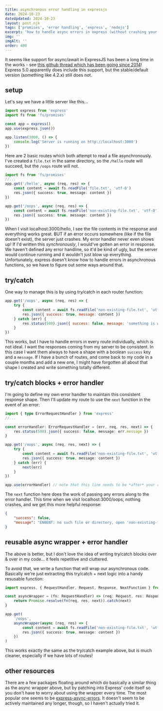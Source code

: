 ```yaml
---
title: asynchronous error handling in expressjs
date: 2024-10-23
dateUpdated: 2024-10-23
layout: post.njk
tags: ['promises', 'error handling', 'express', 'nodejs']
excerpt: 'how to handle async errors in express (without crashing your server)'
img: ''
imgAlt: ''
order: 400
---
```


It seems like support for async/await in ExpressJS has been a long time in the works - see [this github thread which has been going since 2014](https://github.com/expressjs/express/issues/2259)! Express 5.0 apparently does include this support, but the stable/default version (something like 4.2.x) still does not.

## setup

Let's say we have a little server like this...

```js
import express from 'express'
import fs from 'fs/promises'

const app = express()
app.use(express.json())

app.listen(3000, () => {
	console.log('Server is running on http://localhost:3000')
})
```

Here are 2 basic routes which both attempt to read a file asynchronously. I've created a `file.txt` in the same directory, so the `/hello` route will succeed, but the `/oops` route will not.

```ts
import fs from 'fs/promises'
//...
app.get('/hello', async (req, res) => {
	const content = await fs.readFile('file.txt', 'utf-8')
	res.json({ success: true, message: content })
})

app.get('/oops', async (req, res) => {
	const content = await fs.readFile('non-existing-file.txt', 'utf-8')
	res.json({ success: true, message: content })
})
```

When I visit localhost:3000/hello, I see the file contents in the response and everything works great. BUT if an error occurs somewhere (like if the file doesn't exist), the server just crashes. My error handler never even shows up! If I'd written this _synchronously_, I would've gotten an error in response. We haven't defined any error handline, so it'd be kind of ugly, but the server would continue running and it wouldn't just blow up everything. Unfortunately, express doesn't know how to handle errors in asynchronous functions, so we have to figure out some ways around that.

## try/catch

One way to manage this is by using try/catch in each router function:

```js
app.get('/oops', async (req, res) => {
	try {
		const content = await fs.readFile('non-existing-file.txt', 'utf-8')
		res.json({ success: true, message: content })
	} catch (err) {
		res.status(500).json({ success: false, message: 'something is wrong!' })
	}
})
```

This works, but I have to handle errors in every route individually, which is not ideal. I want the responses coming from my server to be consistent. In this case I want them always to have a shape with a boolean `success` key and a `message`. If I have a bunch of routes, and come back to my code in a couple months and add a new one, I might have forgotten all about that shape I created and write something totally different.

## try/catch blocks + error handler

I'm going to define my own error handler to maintain this consistent response shape. Then I'll update my route to use the `next` function in the event of an error:

```typescript
import { type ErrorRequestHandler } from 'express'
//...

const errorHandler: ErrorRequestHandler = (err, req, res, next) => {
	res.status(500).json({ success: false, message: err.message })
}

app.get('/oops', async (req, res, next) => {
	try {
		const content = await fs.readFile('non-existing-file.txt', 'utf-8')
		res.json({ success: true, message: content })
	} catch (err) {
		next(err)
	}
})

app.use(errorHandler) // note that this line needs to be *after* your route definitions
```

The `next` function here does the work of passing any errors along to the error handler. This time when we visit localhost:3000/oops, nothing crashes, and we get this more helpful response:

```json
{
	"success": false,
	"message": "ENOENT: no such file or directory, open 'non-existing-file.txt'"
}
```

## reusable async wrapper + error handler

The above is better, but I don't love the idea of writing try/catch blocks over & over in my code... it feels repetitive and cluttered.

To avoid that, we write a function that will wrap our asynchronous code. Basically we're just extracting this try/catch + next logic into a handy resusable function:

```typescript
import express, { RequestHandler, Request, Response, NextFunction } from 'express'

const asyncWrapper = (fn: RequestHandler) => (req: Request, res: Response, next: NextFunction) => {
	return Promise.resolve(fn(req, res, next)).catch(next)
}

app.get(
	'/oops',
	asyncWrapper(async (req, res) => {
		const content = await fs.readFile('non-existing-file.txt', 'utf-8')
		res.json({ success: true, message: content })
	})
)
```

This works exactly the same as the try/catch example above, but is much cleaner, especially if we have lots of routes!

## other resources

There are a few packages floating around which do basically a similar thing as the async wrapper above, but by patching into Express' code itself so you don't have to worry about using the wrapper every time. The most popular one seems to be [express-async-errors](https://www.npmjs.com/package/express-async-errors). It doesn't seem to be actively maintained any longer, though, so I haven't actually tried it.
